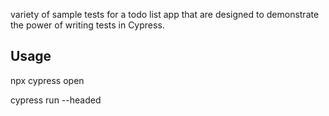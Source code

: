  variety of sample tests  for a todo list app that are designed to demonstrate  the power of writing tests in Cypress.
<h2> Usage </h2>

npx cypress open 

cypress run --headed
